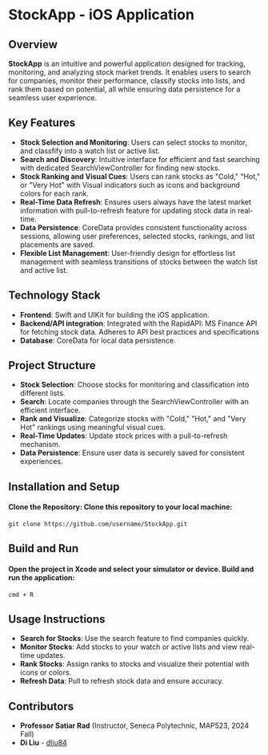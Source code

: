 # StockApp - iOS Application

## Overview
**StockApp** is an intuitive and powerful application designed for tracking, monitoring, and analyzing stock market trends. It enables users to search for companies, monitor their performance, classify stocks into lists, and rank them based on potential, all while ensuring data persistence for a seamless user experience.

## Key Features
- **Stock Selection and Monitoring**: Users can select stocks to monitor, and classfify into a watch list or active list.
- **Search and Discovery**: Intuitive interface for efficient and fast searching with dedicated SearchViewController for finding new stocks.
- **Stock Ranking and Visual Cues**: Users can rank stocks as "Cold," "Hot," or "Very Hot" with Visual indicators such as icons and background colors for each rank.
- **Real-Time Data Refresh**: Ensures users always have the latest market information with pull-to-refresh feature for updating stock data in real-time.
- **Data Persistence**: CoreData provides consistent functionality across sessions, allowing user preferences, selected stocks, rankings, and list placements are saved.
- **Flexible List Management**: User-friendly design for effortless list management with seamless transitions of stocks between the watch list and active list.
  
## Technology Stack
- **Frontend**: Swift and UIKit for building the iOS application.
- **Backend/API integration**: Integrated with the RapidAPI: MS Finance API for fetching stock data. Adheres to API best practices and specifications
- **Database**: CoreData for local data persistence.

## Project Structure
- **Stock Selection**: Choose stocks for monitoring and classification into different lists.
- **Search**: Locate companies through the SearchViewController with an efficient interface.
- **Rank and Visualize**: Categorize stocks with "Cold," "Hot," and "Very Hot" rankings using meaningful visual cues.
- **Real-Time Updates**: Update stock prices with a pull-to-refresh mechanism.
- **Data Persistence**: Ensure user data is securely saved for consistent experiences.
  

## Installation and Setup
#### Clone the Repository: Clone this repository to your local machine:
  `git clone https://github.com/username/StockApp.git`

## Build and Run
#### Open the project in Xcode and select your simulator or device. Build and run the application:
  `cmd + R`

## Usage Instructions
- **Search for Stocks**: Use the search feature to find companies quickly.
- **Monitor Stocks**: Add stocks to your watch or active lists and view real-time updates.
- **Rank Stocks**: Assign ranks to stocks and visualize their potential with icons or colors.
- **Refresh Data**: Pull to refresh stock data and ensure accuracy.

## Contributors

- **Professor Satiar Rad** (Instructor, Seneca Polytechnic, MAP523, 2024 Fall)  
- **Di Liu** - [dliu84](https://github.com/dliu84)  

